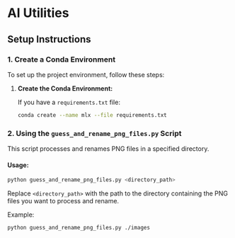 # AI Utilities

## Setup Instructions

### 1. **Create a Conda Environment**
To set up the project environment, follow these steps:

1. **Create the Conda Environment:**
   
   If you have a `requirements.txt` file:
   ```bash
   conda create --name mlx --file requirements.txt
   ```

### 2. **Using the `guess_and_rename_png_files.py` Script**
This script processes and renames PNG files in a specified directory.

#### Usage:
```bash
python guess_and_rename_png_files.py <directory_path>
```

Replace `<directory_path>` with the path to the directory containing the PNG files you want to process and rename.

Example:
```bash
python guess_and_rename_png_files.py ./images
```
